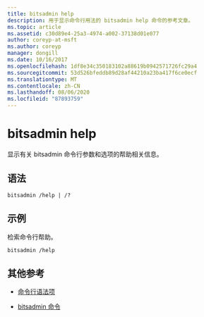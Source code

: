 ```yaml
---
title: bitsadmin help
description: 用于显示命令行用法的 bitsadmin help 命令的参考文章。
ms.topic: article
ms.assetid: c30d89e4-25a3-4974-a002-37138d01e077
author: coreyp-at-msft
ms.author: coreyp
manager: dongill
ms.date: 10/16/2017
ms.openlocfilehash: 1df8e34c350183102a88619b0942571726fc29a4
ms.sourcegitcommit: 53d526bfeddb89d28af44210a23ba417f6ce0ecf
ms.translationtype: MT
ms.contentlocale: zh-CN
ms.lasthandoff: 08/06/2020
ms.locfileid: "87893759"
---
```

# <a name="bitsadmin-help"></a>bitsadmin help

显示有关 bitsadmin 命令行参数和选项的帮助相关信息。

## <a name="syntax"></a>语法

```
bitsadmin /help | /?
```

## <a name="examples"></a>示例

检索命令行帮助。

```
bitsadmin /help
```

## <a name="additional-references"></a>其他参考

- [命令行语法项](command-line-syntax-key.md)

- [bitsadmin 命令](bitsadmin.md)
